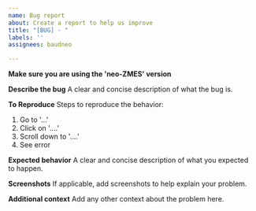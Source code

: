```yaml
---
name: Bug report
about: Create a report to help us improve
title: "[BUG] - "
labels: ''
assignees: baudneo

---
```


**Make sure you are using the 'neo-ZMES' version**

**Describe the bug**
A clear and concise description of what the bug is.

**To Reproduce**
Steps to reproduce the behavior:
1. Go to '...'
2. Click on '....'
3. Scroll down to '....'
4. See error

**Expected behavior**
A clear and concise description of what you expected to happen.

**Screenshots**
If applicable, add screenshots to help explain your problem.


**Additional context**
Add any other context about the problem here.

